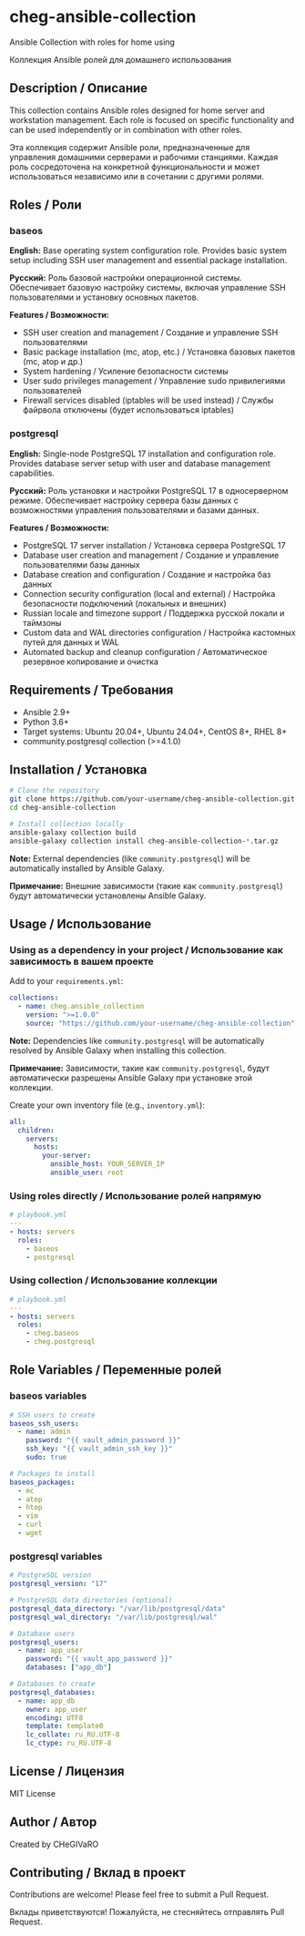 # cheg-ansible-collection

Ansible Collection with roles for home using

Коллекция Ansible ролей для домашнего использования

## Description / Описание

This collection contains Ansible roles designed for home server and workstation management. Each role is focused on specific functionality and can be used independently or in combination with other roles.

Эта коллекция содержит Ansible роли, предназначенные для управления домашними серверами и рабочими станциями. Каждая роль сосредоточена на конкретной функциональности и может использоваться независимо или в сочетании с другими ролями.

## Roles / Роли

### baseos

**English:**
Base operating system configuration role. Provides basic system setup including SSH user management and essential package installation.

**Русский:**
Роль базовой настройки операционной системы. Обеспечивает базовую настройку системы, включая управление SSH пользователями и установку основных пакетов.

**Features / Возможности:**
- SSH user creation and management / Создание и управление SSH пользователями
- Basic package installation (mc, atop, etc.) / Установка базовых пакетов (mc, atop и др.)
- System hardening / Усиление безопасности системы
- User sudo privileges management / Управление sudo привилегиями пользователей
- Firewall services disabled (iptables will be used instead) / Службы файрвола отключены (будет использоваться iptables)

### postgresql

**English:**
Single-node PostgreSQL 17 installation and configuration role. Provides database server setup with user and database management capabilities.

**Русский:**
Роль установки и настройки PostgreSQL 17 в односерверном режиме. Обеспечивает настройку сервера базы данных с возможностями управления пользователями и базами данных.

**Features / Возможности:**
- PostgreSQL 17 server installation / Установка сервера PostgreSQL 17
- Database user creation and management / Создание и управление пользователями базы данных
- Database creation and configuration / Создание и настройка баз данных
- Connection security configuration (local and external) / Настройка безопасности подключений (локальных и внешних)
- Russian locale and timezone support / Поддержка русской локали и таймзоны
- Custom data and WAL directories configuration / Настройка кастомных путей для данных и WAL
- Automated backup and cleanup configuration / Автоматическое резервное копирование и очистка

## Requirements / Требования

- Ansible 2.9+
- Python 3.6+
- Target systems: Ubuntu 20.04+, Ubuntu 24.04+, CentOS 8+, RHEL 8+
- community.postgresql collection (>=4.1.0)

## Installation / Установка

```bash
# Clone the repository
git clone https://github.com/your-username/cheg-ansible-collection.git
cd cheg-ansible-collection

# Install collection locally
ansible-galaxy collection build
ansible-galaxy collection install cheg-ansible-collection-*.tar.gz
```

**Note:** External dependencies (like `community.postgresql`) will be automatically installed by Ansible Galaxy.

**Примечание:** Внешние зависимости (такие как `community.postgresql`) будут автоматически установлены Ansible Galaxy.

## Usage / Использование

### Using as a dependency in your project / Использование как зависимость в вашем проекте

Add to your `requirements.yml`:
```yaml
collections:
  - name: cheg.ansible_collection
    version: ">=1.0.0"
    source: "https://github.com/your-username/cheg-ansible-collection"
```

**Note:** Dependencies like `community.postgresql` will be automatically resolved by Ansible Galaxy when installing this collection.

**Примечание:** Зависимости, такие как `community.postgresql`, будут автоматически разрешены Ansible Galaxy при установке этой коллекции.

Create your own inventory file (e.g., `inventory.yml`):
```yaml
all:
  children:
    servers:
      hosts:
        your-server:
          ansible_host: YOUR_SERVER_IP
          ansible_user: root
```

### Using roles directly / Использование ролей напрямую

```yaml
# playbook.yml
---
- hosts: servers
  roles:
    - baseos
    - postgresql
```

### Using collection / Использование коллекции

```yaml
# playbook.yml
---
- hosts: servers
  roles:
    - cheg.baseos
    - cheg.postgresql
```

## Role Variables / Переменные ролей

### baseos variables

```yaml
# SSH users to create
baseos_ssh_users:
  - name: admin
    password: "{{ vault_admin_password }}"
    ssh_key: "{{ vault_admin_ssh_key }}"
    sudo: true

# Packages to install
baseos_packages:
  - mc
  - atop
  - htop
  - vim
  - curl
  - wget
```

### postgresql variables

```yaml
# PostgreSQL version
postgresql_version: "17"

# PostgreSQL data directories (optional)
postgresql_data_directory: "/var/lib/postgresql/data"
postgresql_wal_directory: "/var/lib/postgresql/wal"

# Database users
postgresql_users:
  - name: app_user
    password: "{{ vault_app_password }}"
    databases: ["app_db"]

# Databases to create
postgresql_databases:
  - name: app_db
    owner: app_user
    encoding: UTF8
    template: template0
    lc_collate: ru_RU.UTF-8
    lc_ctype: ru_RU.UTF-8
```

## License / Лицензия

MIT License

## Author / Автор

Created by CHeGIVaRO

## Contributing / Вклад в проект

Contributions are welcome! Please feel free to submit a Pull Request.

Вклады приветствуются! Пожалуйста, не стесняйтесь отправлять Pull Request.
